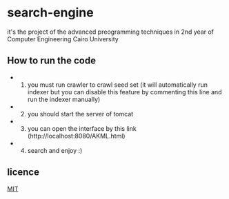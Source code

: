 # search-engine
it's the project of the advanced preogramming techniques in 2nd year of Computer Engineering Cairo University
## How to run the code
- 1. you must run crawler to crawl seed set (it will automatically run indexer but you can disable this feature by commenting this line and run the indexer manually)
- 2. you should start the server of tomcat 
- 3. you can open the interface by this link (http://localhost:8080/AKML.html)
- 4. search and enjoy :)
## licence
[MIT](https://choosealicense.com/licenses/mit/)
